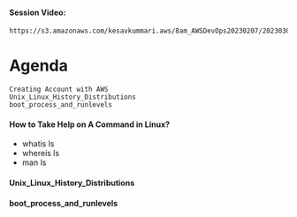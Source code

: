 #### Session Video:
    https://s3.amazonaws.com/kesavkummari.aws/8am_AWSDevOps20230207/20230306_OSBasics/video1629453329.mp4

# Agenda 
    Creating Account with AWS
    Unix_Linux_History_Distributions
    boot_process_and_runlevels

#### How to Take Help on A Command in Linux?

- whatis ls
- whereis ls
- man ls

#### Unix_Linux_History_Distributions


#### boot_process_and_runlevels


